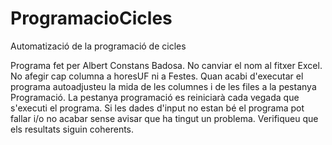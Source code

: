 # ProgramacioCicles
Automatizació de la programació de cicles

Programa fet per Albert Constans Badosa.
No canviar el nom al fitxer Excel.
No afegir cap columna a horesUF ni a Festes.
Quan acabi d'executar el programa autoadjusteu la mida de les columnes i de les files a la pestanya Programació.
La pestanya programació es reiniciarà cada vegada que s'executi el programa.
Si les dades d'input no estan bé el programa pot fallar i/o no acabar sense avisar que ha tingut un problema. Verifiqueu que els resultats siguin coherents.
    
